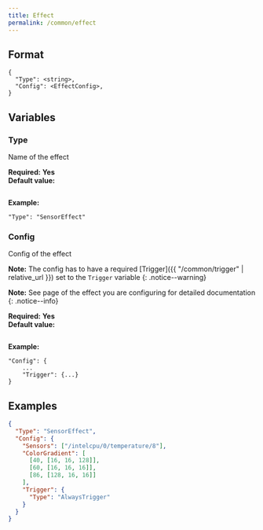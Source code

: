 ```yaml
---
title: Effect
permalink: /common/effect
---
```


## Format

~~~
{
  "Type": <string>,
  "Config": <EffectConfig>,
}
~~~

## Variables

### Type
<div class="variable-block" markdown="block">

Name of the effect

**Required:** **Yes**<br>
**Default value:**
~~~
~~~
**Example:**
~~~
"Type": "SensorEffect"
~~~

</div>

### Config
<div class="variable-block" markdown="block">

Config of the effect

**Note:** The config has to have a required [Trigger]({{ "/common/trigger" | relative_url }}) set to the `Trigger` variable
{: .notice--warning}

**Note:** See page of the effect you are configuring for detailed documentation
{: .notice--info}

**Required:** **Yes**<br>
**Default value:**
~~~
~~~
**Example:**
~~~
"Config": {
    ...
    "Trigger": {...}
}
~~~

</div>

## Examples
~~~ json
{
  "Type": "SensorEffect",
  "Config": {
    "Sensors": ["/intelcpu/0/temperature/8"],
    "ColorGradient": [
      [40, [16, 16, 128]],
      [60, [16, 16, 16]],
      [86, [128, 16, 16]]
    ],
    "Trigger": {
      "Type": "AlwaysTrigger"
    }
  }
}
~~~